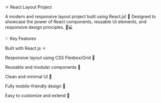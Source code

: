 ⚛️ React Layout Project

A modern and responsive layout project built using React.js! 🚀
Designed to showcase the power of React components, reusable UI elements, and responsive design principles. 📱💻

✨ Key Features

Built with React.js ⚛️

Responsive layout using CSS Flexbox/Grid 📐

Reusable and modular components 🧱

Clean and minimal UI 🎨

Fully mobile-friendly design 📲

Easy to customize and extend 🔧
